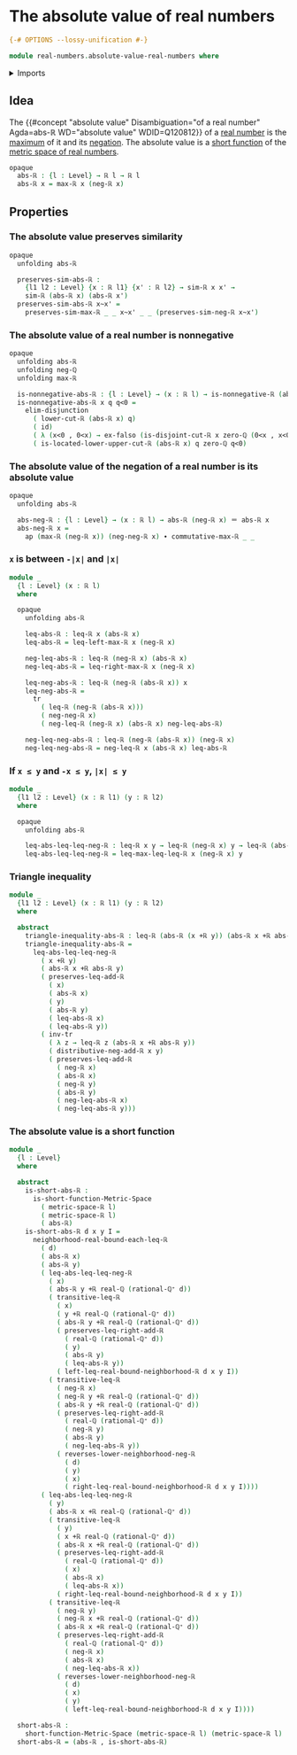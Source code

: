# The absolute value of real numbers

```agda
{-# OPTIONS --lossy-unification #-}

module real-numbers.absolute-value-real-numbers where
```

<details><summary>Imports</summary>

```agda
open import elementary-number-theory.positive-rational-numbers
open import elementary-number-theory.rational-numbers

open import foundation.action-on-identifications-functions
open import foundation.dependent-pair-types
open import foundation.disjunction
open import foundation.empty-types
open import foundation.function-types
open import foundation.identity-types
open import foundation.logical-equivalences
open import foundation.transport-along-identifications
open import foundation.universe-levels

open import metric-spaces.short-functions-metric-spaces

open import real-numbers.addition-real-numbers
open import real-numbers.dedekind-real-numbers
open import real-numbers.inequality-real-numbers
open import real-numbers.maximum-real-numbers
open import real-numbers.metric-space-of-real-numbers
open import real-numbers.negation-real-numbers
open import real-numbers.nonnegative-real-numbers
open import real-numbers.rational-real-numbers
open import real-numbers.similarity-real-numbers
```

</details>

## Idea

The
{{#concept "absolute value" Disambiguation="of a real number" Agda=abs-ℝ WD="absolute value" WDID=Q120812}}
of a [real number](real-numbers.dedekind-real-numbers.md) is the
[maximum](real-numbers.maximum-real-numbers.md) of it and its
[negation](real-numbers.negation-real-numbers.md). The absolute value is a
[short function](metric-spaces.short-functions-metric-spaces.md) of the
[metric space of real numbers](real-numbers.metric-space-of-real-numbers.md).

```agda
opaque
  abs-ℝ : {l : Level} → ℝ l → ℝ l
  abs-ℝ x = max-ℝ x (neg-ℝ x)
```

## Properties

### The absolute value preserves similarity

```agda
opaque
  unfolding abs-ℝ

  preserves-sim-abs-ℝ :
    {l1 l2 : Level} {x : ℝ l1} {x' : ℝ l2} → sim-ℝ x x' →
    sim-ℝ (abs-ℝ x) (abs-ℝ x')
  preserves-sim-abs-ℝ x~x' =
    preserves-sim-max-ℝ _ _ x~x' _ _ (preserves-sim-neg-ℝ x~x')
```

### The absolute value of a real number is nonnegative

```agda
opaque
  unfolding abs-ℝ
  unfolding neg-ℚ
  unfolding max-ℝ

  is-nonnegative-abs-ℝ : {l : Level} → (x : ℝ l) → is-nonnegative-ℝ (abs-ℝ x)
  is-nonnegative-abs-ℝ x q q<0 =
    elim-disjunction
      ( lower-cut-ℝ (abs-ℝ x) q)
      ( id)
      ( λ (x<0 , 0<x) → ex-falso (is-disjoint-cut-ℝ x zero-ℚ (0<x , x<0)))
      ( is-located-lower-upper-cut-ℝ (abs-ℝ x) q zero-ℚ q<0)
```

### The absolute value of the negation of a real number is its absolute value

```agda
opaque
  unfolding abs-ℝ

  abs-neg-ℝ : {l : Level} → (x : ℝ l) → abs-ℝ (neg-ℝ x) ＝ abs-ℝ x
  abs-neg-ℝ x =
    ap (max-ℝ (neg-ℝ x)) (neg-neg-ℝ x) ∙ commutative-max-ℝ _ _
```

### `x` is between `-|x|` and `|x|`

```agda
module _
  {l : Level} (x : ℝ l)
  where

  opaque
    unfolding abs-ℝ

    leq-abs-ℝ : leq-ℝ x (abs-ℝ x)
    leq-abs-ℝ = leq-left-max-ℝ x (neg-ℝ x)

    neg-leq-abs-ℝ : leq-ℝ (neg-ℝ x) (abs-ℝ x)
    neg-leq-abs-ℝ = leq-right-max-ℝ x (neg-ℝ x)

    leq-neg-abs-ℝ : leq-ℝ (neg-ℝ (abs-ℝ x)) x
    leq-neg-abs-ℝ =
      tr
        ( leq-ℝ (neg-ℝ (abs-ℝ x)))
        ( neg-neg-ℝ x)
        ( neg-leq-ℝ (neg-ℝ x) (abs-ℝ x) neg-leq-abs-ℝ)

    neg-leq-neg-abs-ℝ : leq-ℝ (neg-ℝ (abs-ℝ x)) (neg-ℝ x)
    neg-leq-neg-abs-ℝ = neg-leq-ℝ x (abs-ℝ x) leq-abs-ℝ
```

### If `x ≤ y` and `-x ≤ y`, `|x| ≤ y`

```agda
module _
  {l1 l2 : Level} (x : ℝ l1) (y : ℝ l2)
  where

  opaque
    unfolding abs-ℝ

    leq-abs-leq-leq-neg-ℝ : leq-ℝ x y → leq-ℝ (neg-ℝ x) y → leq-ℝ (abs-ℝ x) y
    leq-abs-leq-leq-neg-ℝ = leq-max-leq-leq-ℝ x (neg-ℝ x) y
```

### Triangle inequality

```agda
module _
  {l1 l2 : Level} (x : ℝ l1) (y : ℝ l2)
  where

  abstract
    triangle-inequality-abs-ℝ : leq-ℝ (abs-ℝ (x +ℝ y)) (abs-ℝ x +ℝ abs-ℝ y)
    triangle-inequality-abs-ℝ =
      leq-abs-leq-leq-neg-ℝ
        ( x +ℝ y)
        ( abs-ℝ x +ℝ abs-ℝ y)
        ( preserves-leq-add-ℝ
          ( x)
          ( abs-ℝ x)
          ( y)
          ( abs-ℝ y)
          ( leq-abs-ℝ x)
          ( leq-abs-ℝ y))
        ( inv-tr
          ( λ z → leq-ℝ z (abs-ℝ x +ℝ abs-ℝ y))
          ( distributive-neg-add-ℝ x y)
          ( preserves-leq-add-ℝ
            ( neg-ℝ x)
            ( abs-ℝ x)
            ( neg-ℝ y)
            ( abs-ℝ y)
            ( neg-leq-abs-ℝ x)
            ( neg-leq-abs-ℝ y)))
```

### The absolute value is a short function

```agda
module _
  {l : Level}
  where

  abstract
    is-short-abs-ℝ :
      is-short-function-Metric-Space
        ( metric-space-ℝ l)
        ( metric-space-ℝ l)
        ( abs-ℝ)
    is-short-abs-ℝ d x y I =
      neighborhood-real-bound-each-leq-ℝ
        ( d)
        ( abs-ℝ x)
        ( abs-ℝ y)
        ( leq-abs-leq-leq-neg-ℝ
          ( x)
          ( abs-ℝ y +ℝ real-ℚ (rational-ℚ⁺ d))
          ( transitive-leq-ℝ
            ( x)
            ( y +ℝ real-ℚ (rational-ℚ⁺ d))
            ( abs-ℝ y +ℝ real-ℚ (rational-ℚ⁺ d))
            ( preserves-leq-right-add-ℝ
              ( real-ℚ (rational-ℚ⁺ d))
              ( y)
              ( abs-ℝ y)
              ( leq-abs-ℝ y))
            ( left-leq-real-bound-neighborhood-ℝ d x y I))
          ( transitive-leq-ℝ
            ( neg-ℝ x)
            ( neg-ℝ y +ℝ real-ℚ (rational-ℚ⁺ d))
            ( abs-ℝ y +ℝ real-ℚ (rational-ℚ⁺ d))
            ( preserves-leq-right-add-ℝ
              ( real-ℚ (rational-ℚ⁺ d))
              ( neg-ℝ y)
              ( abs-ℝ y)
              ( neg-leq-abs-ℝ y))
            ( reverses-lower-neighborhood-neg-ℝ
              ( d)
              ( y)
              ( x)
              ( right-leq-real-bound-neighborhood-ℝ d x y I))))
        ( leq-abs-leq-leq-neg-ℝ
          ( y)
          ( abs-ℝ x +ℝ real-ℚ (rational-ℚ⁺ d))
          ( transitive-leq-ℝ
            ( y)
            ( x +ℝ real-ℚ (rational-ℚ⁺ d))
            ( abs-ℝ x +ℝ real-ℚ (rational-ℚ⁺ d))
            ( preserves-leq-right-add-ℝ
              ( real-ℚ (rational-ℚ⁺ d))
              ( x)
              ( abs-ℝ x)
              ( leq-abs-ℝ x))
            ( right-leq-real-bound-neighborhood-ℝ d x y I))
          ( transitive-leq-ℝ
            ( neg-ℝ y)
            ( neg-ℝ x +ℝ real-ℚ (rational-ℚ⁺ d))
            ( abs-ℝ x +ℝ real-ℚ (rational-ℚ⁺ d))
            ( preserves-leq-right-add-ℝ
              ( real-ℚ (rational-ℚ⁺ d))
              ( neg-ℝ x)
              ( abs-ℝ x)
              ( neg-leq-abs-ℝ x))
            ( reverses-lower-neighborhood-neg-ℝ
              ( d)
              ( x)
              ( y)
              ( left-leq-real-bound-neighborhood-ℝ d x y I))))

  short-abs-ℝ :
    short-function-Metric-Space (metric-space-ℝ l) (metric-space-ℝ l)
  short-abs-ℝ = (abs-ℝ , is-short-abs-ℝ)
```
